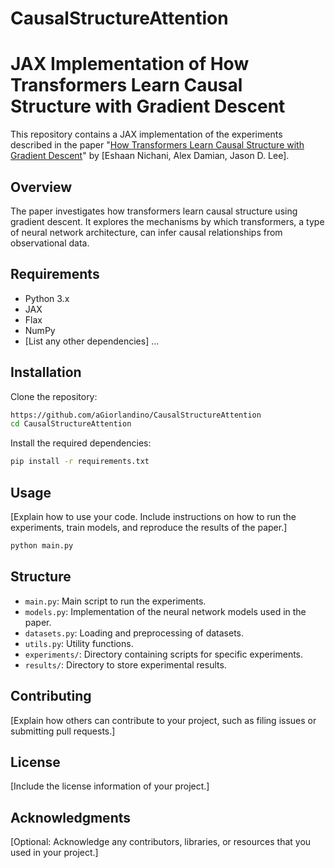 # CausalStructureAttention
 
# JAX Implementation of How Transformers Learn Causal Structure with Gradient Descent

This repository contains a JAX implementation of the experiments described in the paper "[How Transformers Learn Causal Structure with Gradient Descent](https://arxiv.org/abs/2402.14735)" by [Eshaan Nichani, Alex Damian, Jason D. Lee].

## Overview

The paper investigates how transformers learn causal structure using gradient descent. It explores the mechanisms by which transformers, a type of neural network architecture, can infer causal relationships from observational data.

## Requirements

- Python 3.x
- JAX
- Flax
- NumPy
- [List any other dependencies] ...

## Installation

Clone the repository:

```bash
https://github.com/aGiorlandino/CausalStructureAttention
cd CausalStructureAttention
```

Install the required dependencies:

```bash
pip install -r requirements.txt
```

## Usage

[Explain how to use your code. Include instructions on how to run the experiments, train models, and reproduce the results of the paper.]

```bash
python main.py
```

## Structure

- `main.py`: Main script to run the experiments.
- `models.py`: Implementation of the neural network models used in the paper.
- `datasets.py`: Loading and preprocessing of datasets.
- `utils.py`: Utility functions.
- `experiments/`: Directory containing scripts for specific experiments.
- `results/`: Directory to store experimental results.

## Contributing

[Explain how others can contribute to your project, such as filing issues or submitting pull requests.]

## License

[Include the license information of your project.]

## Acknowledgments

[Optional: Acknowledge any contributors, libraries, or resources that you used in your project.]

